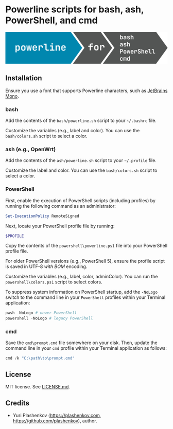 # Powerline scripts for bash, ash, PowerShell, and cmd

![Powerline for bash, ash, PowerShell, and cmd](powerline.svg)

## Installation

Ensure you use a font that supports Powerline characters, such as [JetBrains Mono](https://www.jetbrains.com/lp/mono/).

### bash

Add the contents of the `bash/powerline.sh` script to your `~/.bashrc` file.

Customize the variables (e.g., label and color). You can use the `bash/colors.sh` script to select a color.

### ash (e.g., OpenWrt)

Add the contents of the `ash/powerline.sh` script to your `~/.profile` file.

Customize the label and color. You can use the `bash/colors.sh` script to select a color.

### PowerShell

First, enable the execution of PowerShell scripts (including profiles) by running the following command as an administrator:

```powershell
Set-ExecutionPolicy RemoteSigned
```

Next, locate your PowerShell profile file by running:

```powershell
$PROFILE
```

Copy the contents of the `powershell\powerline.ps1` file into your PowerShell profile file.

For older PowerShell versions (e.g., PowerShell 5), ensure the profile script is saved in UTF-8 *with BOM* encoding.

Customize the variables (e.g., label, color, adminColor). You can run the `powershell\colors.ps1` script to select colors.

To suppress system information on PowerShell startup, add the `-NoLogo` switch to the command line in your `PowerShell` profiles within your Terminal application:

```ps1
pwsh -NoLogo # newer PowerShell
powershell -NoLogo # legacy PowerShell
```

### cmd

Save the `cmd\prompt.cmd` file somewhere on your disk. Then, update the command line in your `cmd` profile within your Terminal application as follows:

```ps1
cmd /k "C:\path\to\prompt.cmd"
```

## License

MIT license. See [LICENSE.md](LICENSE.md).

## Credits

- Yuri Plashenkov (https://plashenkov.com, https://github.com/plashenkov), author.
